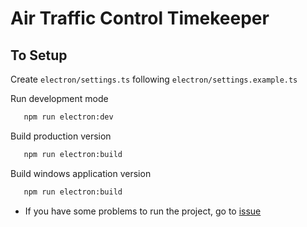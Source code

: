 # Air Traffic Control Timekeeper

## To Setup

Create ```electron/settings.ts``` following ```electron/settings.example.ts```

Run development mode
```sh
   npm run electron:dev
```

Build production version
```sh
   npm run electron:build
```

Build windows application version
```sh
   npm run electron:build
```

* If you have some problems to run the project, go to 
[issue](https://github.com/hc0127/timekeeper-electron/issues/new)
